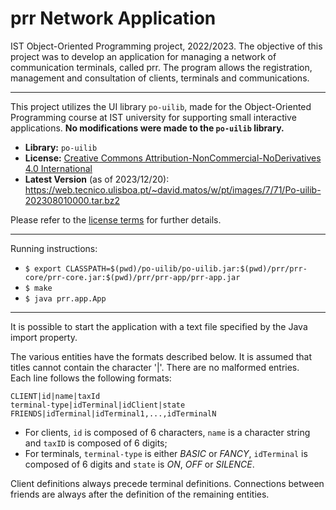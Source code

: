 # prr Network Application

IST Object-Oriented Programming project, 2022/2023. The objective of this project was to develop an application for managing a network of communication terminals, called prr. The program allows the registration, management and consultation of clients, terminals and communications.

-------------------

This project utilizes the UI library `po-uilib`, made for the Object-Oriented Programming course at IST university for supporting small interactive applications. **No modifications were made to the `po-uilib` library.**

- **Library:** `po-uilib`
- **License:** [Creative Commons Attribution-NonCommercial-NoDerivatives 4.0 International](https://creativecommons.org/licenses/by-nc-nd/4.0/deed.en)
- **Latest Version** (as of 2023/12/20): https://web.tecnico.ulisboa.pt/~david.matos/w/pt/images/7/71/Po-uilib-202308010000.tar.bz2

Please refer to the [license terms](https://creativecommons.org/licenses/by-nc-nd/4.0/deed.en) for further details.

-------------------

<!---
Project specification: https://web.tecnico.ulisboa.pt/~david.matos/w/pt/index.php/Programa%C3%A7%C3%A3o_com_Objectos/Projecto_de_Programa%C3%A7%C3%A3o_com_Objectos/Enunciado_do_Projecto_de_2022-2023
-->

Running instructions:
- `$ export CLASSPATH=$(pwd)/po-uilib/po-uilib.jar:$(pwd)/prr/prr-core/prr-core.jar:$(pwd)/prr/prr-app/prr-app.jar`
- `$ make`
- `$ java prr.app.App`

- -------------------

It is possible to start the application with a text file specified by the Java import property.

The various entities have the formats described below. It is assumed that titles cannot contain the character '|'. There are no malformed entries.  \
Each line follows the following formats:

`CLIENT|id|name|taxId`  \
`terminal-type|idTerminal|idClient|state`  \
`FRIENDS|idTerminal|idTerminal1,...,idTerminalN`

- For clients, `id` is composed of 6 characters, `name` is a character string and `taxID` is composed of 6 digits;
- For terminals, `terminal-type` is either _BASIC_ or _FANCY_, `idTerminal` is composed of 6 digits and `state` is _ON_, _OFF_ or _SILENCE_.

Client definitions always precede terminal definitions. Connections between friends are always after the definition of the remaining entities.
